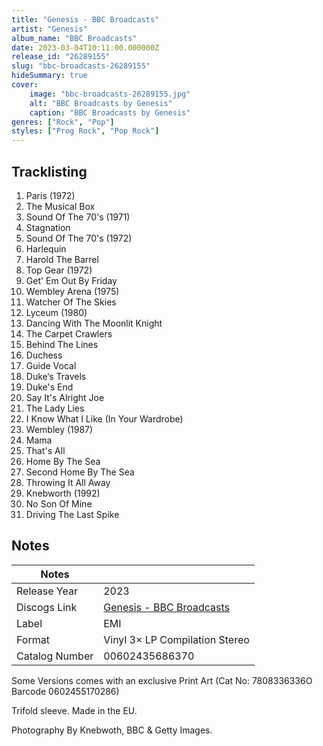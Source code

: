 ```yaml
---
title: "Genesis - BBC Broadcasts"
artist: "Genesis"
album_name: "BBC Broadcasts"
date: 2023-03-04T10:11:00.000000Z
release_id: "26289155"
slug: "bbc-broadcasts-26289155"
hideSummary: true
cover:
    image: "bbc-broadcasts-26289155.jpg"
    alt: "BBC Broadcasts by Genesis"
    caption: "BBC Broadcasts by Genesis"
genres: ["Rock", "Pop"]
styles: ["Prog Rock", "Pop Rock"]
---
```


## Tracklisting
1. Paris (1972)
2. The Musical Box
3. Sound Of The 70's (1971)
4. Stagnation
5. Sound Of The 70's (1972)
6. Harlequin
7. Harold The Barrel
8. Top Gear (1972)
9. Get' Em Out By Friday
10. Wembley Arena (1975)
11. Watcher Of The Skies
12. Lyceum (1980)
13. Dancing With The Moonlit Knight
14. The Carpet Crawlers
15. Behind The Lines
16. Duchess
17. Guide Vocal
18. Duke‘s Travels
19. Duke's End
20. Say It's Alright Joe
21. The Lady Lies
22. I Know What I Like (In Your Wardrobe)
23. Wembley (1987)
24. Mama
25. That's All
26. Home By The Sea
27. Second Home By The Sea
28. Throwing It All Away
29. Knebworth (1992)
30. No Son Of Mine
31. Driving The Last Spike




## Notes
| Notes          |             |
| ---------------| ----------- |
| Release Year   | 2023 |
| Discogs Link   | [Genesis - BBC Broadcasts](https://www.discogs.com/release/26289155-Genesis-BBC-Broadcasts) |
| Label          | EMI |
| Format         | Vinyl 3× LP Compilation Stereo |
| Catalog Number | 00602435686370 |

Some Versions comes with an exclusive Print Art (Cat No: 7808336336O Barcode 0602455170286)

Trifold sleeve.
Made in the EU.

Photography By Knebwoth, BBC & Getty Images.
